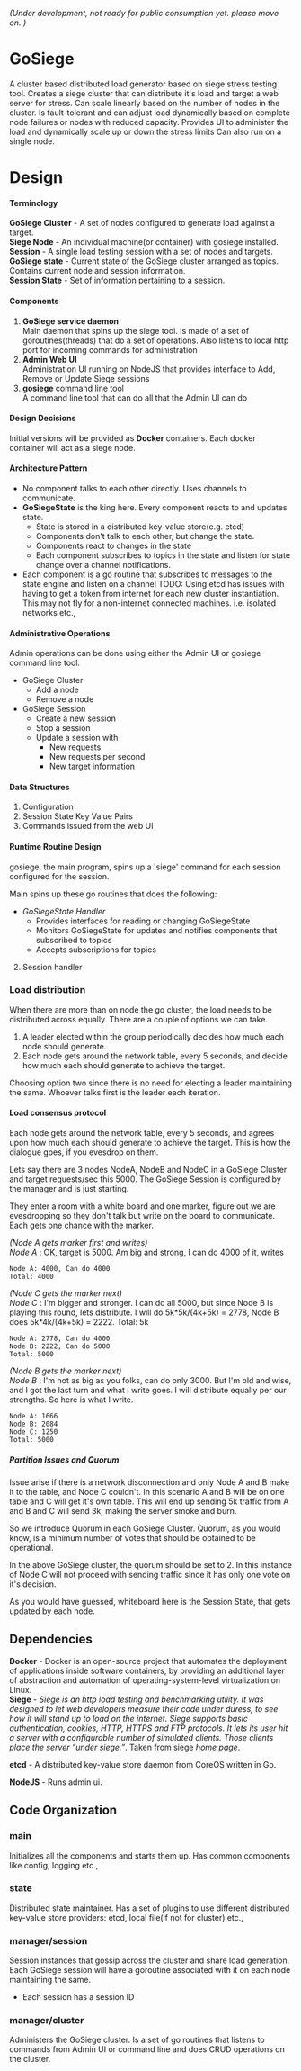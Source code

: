 *(Under development, not ready for public consumption yet. please move on..)*

GoSiege
=======
A cluster based distributed load generator based on siege stress testing tool. Creates a 
siege cluster that can distribute it's load and target a web server for stress. Can scale 
linearly based on the number of nodes in the cluster. Is fault-tolerant and can adjust 
load dynamically based on complete node failures or nodes with reduced capacity.
Provides UI to administer the load and dynamically scale up or down the stress limits
Can also run on a single node.


Design
=======
#### Terminology
**GoSiege Cluster** - A set of nodes configured to generate load against a target.  
**Siege Node**      - An individual machine(or container) with gosiege installed.  
**Session**         - A single load testing session with a set of nodes and targets.  
**GoSiege state**   - Current state of the GoSiege cluster arranged as topics. Contains 
                      current node and session information.  
**Session State**   - Set of information pertaining to a session.

#### Components
1. **GoSiege service daemon**  
Main daemon that spins up the siege tool. Is made of a set of goroutines(threads) that 
do a set of operations. Also listens to local http port for incoming commands for
administration
2. **Admin Web UI**  
Administration UI running on NodeJS that provides interface to Add, Remove or Update
Siege sessions
3. **gosiege** command line tool   
A command line tool that can do all that the Admin UI can do

#### Design Decisions
Initial versions will be provided as **Docker** containers. Each docker container will
act as a siege node.

#### Architecture Pattern
* No component talks to each other directly. Uses channels to communicate.
* **GoSiegeState** is the king here. Every component reacts to and updates state.
    - State is stored in a distributed key-value store(e.g. etcd)
    - Components don't talk to each other, but change the state.
    - Components react to changes in the state
    - Each component subscribes to topics in the state and listen for state change 
      over a channel notifications.
* Each component is a go routine that subscribes to messages to the state engine and listen on a channel
TODO: Using etcd has issues with having to get a token from internet for each new 
cluster instantiation. This may not fly for a non-internet connected machines. 
i.e. isolated networks etc.,

#### Administrative Operations
Admin operations can be done using either the Admin UI or gosiege command line tool.
* GoSiege Cluster
    - Add a node
    - Remove a node
* GoSiege Session
    - Create a new session
    - Stop a session
    - Update a session with
        - New requests
        - New requests per second
        - New target information

#### Data Structures
1. Configuration 
2. Session State Key Value Pairs
2. Commands issued from the web UI

#### Runtime Routine Design
gosiege, the main program, spins up a 'siege' command for each session configured for the session. 

Main spins up these go routines that does the following: 
- *GoSiegeState Handler* 
    - Provides interfaces for reading or changing GoSiegeState
    - Monitors GoSiegeState for updates and notifies components that subscribed to topics
    - Accepts subscriptions for topics    
2. Session handler

### Load distribution
When there are more than on node the go cluster, the load needs to be distributed across equally. There
are a couple of options we can take. 
1. A leader elected within the group periodically decides how much each node should generate.
2. Each node gets around the network table, every 5 seconds, and decide how much each 
should generate to achieve the target.

Choosing option two since there is no need for electing a leader maintaining the same. 
Whoever talks first is the leader each iteration.

#### Load consensus protocol
Each node gets around the network table, every 5 seconds, and agrees upon how much each 
should generate to achieve the target. This is how the dialogue goes, if you evesdrop on them.

Lets say there are 3 nodes NodeA, NodeB and NodeC in a GoSiege Cluster and target requests/sec
this 5000. The GoSiege Session is configured by the manager and is just starting. 

They enter a room with a white board and one marker, figure out we are evesdropping 
so they don't talk but write on the board to communicate.  Each gets one chance with
the marker.

*(Node A gets marker first and writes)*  
*Node A* : OK, target is 5000. Am big and strong, I can do 4000 of it, writes
```
Node A: 4000, Can do 4000
Total: 4000
```
*(Node C gets the marker next)*  
*Node C* : I'm bigger and stronger. I can do all 5000, but since Node B is playing this round, 
lets distribute. I will do 5k\*5k/(4k+5k) = 2778, Node B does 5k*4k/(4k+5k) = 2222. Total: 5k   
```
Node A: 2778, Can do 4000
Node B: 2222, Can do 5000
Total: 5000
```
*(Node B gets the marker next)*  
*Node B* : I'm not as big as you folks, can do only 3000. But I'm old and wise, and I got the last 
turn and what I write goes. I will distribute equally per our strengths. So here is what I write.  
```
Node A: 1666
Node B: 2084
Node C: 1250
Total: 5000
```

##### Partition Issues and Quorum
Issue arise if there is a network disconnection and only Node A and B make it to the table, 
and Node C couldn't. In this scenario A and B will be on one table and C will get 
it's own table. This will end up sending 5k traffic from A and B and C will send 3k, 
making the server smoke and burn. 

So we introduce Quorum in each GoSiege Cluster. Quorum, as you would know, is a minimum
number of votes that should be obtained to be operational. 

In the above GoSiege cluster, the quorum should be set to 2. In this instance of 
Node C will not proceed with sending traffic since it has only one vote on it's decision.

As you would have guessed, whiteboard here is the Session State, that gets updated by 
each node.

Dependencies
------------
**Docker** - Docker is an open-source project that automates the deployment of applications inside software containers, by providing an additional layer of abstraction and automation of operating-system-level virtualization on Linux.  
**Siege** - *Siege is an http load testing and benchmarking utility. It was designed to let web developers measure their code under duress, to see how it will stand up to load on the internet. Siege supports basic authentication, cookies, HTTP, HTTPS and FTP protocols. It lets its user hit a server with a configurable number of simulated clients. Those clients place the server “under siege.”*. Taken from siege [*home page*](http://www.joedog.org/siege-home).   

**etcd** - A distributed key-value store daemon from CoreOS written in Go.

**NodeJS** - Runs admin ui.  

Code Organization
----------
### main
Initializes all the components and starts them up. Has common components like
config, logging etc.,

### state
Distributed state maintainer. Has a set of plugins to use different distributed
key-value store providers: etcd, local file(if not for cluster) etc.,

### manager/session
Session instances that gossip across the cluster and share load generation. Each 
GoSiege session will have a goroutine associated with it on each node maintaining the 
same.
- Each session has a session ID 

### manager/cluster
Administers the GoSiege cluster. Is a set of go routines that listens to commands from 
Admin UI or command line and does CRUD operations on the cluster.  
